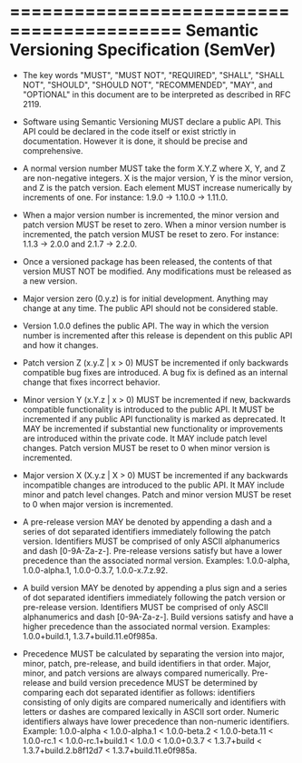 ==========================================
Semantic Versioning Specification (SemVer)
==========================================

* The key words "MUST", "MUST NOT", "REQUIRED", "SHALL", "SHALL NOT", "SHOULD", "SHOULD NOT", "RECOMMENDED", "MAY", and "OPTIONAL" in this document are to be interpreted as described in RFC 2119.

* Software using Semantic Versioning MUST declare a public API. This API could be declared in the code itself or exist strictly in documentation. However it is done, it should be precise and comprehensive.

* A normal version number MUST take the form X.Y.Z where X, Y, and Z are non-negative integers. X is the major version, Y is the minor version, and Z is the patch version. Each element MUST increase numerically by increments of one. For instance: 1.9.0 -> 1.10.0 -> 1.11.0.

* When a major version number is incremented, the minor version and patch version MUST be reset to zero. When a minor version number is incremented, the patch version MUST be reset to zero. For instance: 1.1.3 -> 2.0.0 and 2.1.7 -> 2.2.0.

* Once a versioned package has been released, the contents of that version MUST NOT be modified. Any modifications must be released as a new version.

* Major version zero (0.y.z) is for initial development. Anything may change at any time. The public API should not be considered stable.

* Version 1.0.0 defines the public API. The way in which the version number is incremented after this release is dependent on this public API and how it changes.

* Patch version Z (x.y.Z | x > 0) MUST be incremented if only backwards compatible bug fixes are introduced. A bug fix is defined as an internal change that fixes incorrect behavior.

* Minor version Y (x.Y.z | x > 0) MUST be incremented if new, backwards compatible functionality is introduced to the public API. It MUST be incremented if any public API functionality is marked as deprecated. It MAY be incremented if substantial new functionality or improvements are introduced within the private code. It MAY include patch level changes. Patch version MUST be reset to 0 when minor version is incremented.

* Major version X (X.y.z | X > 0) MUST be incremented if any backwards incompatible changes are introduced to the public API. It MAY include minor and patch level changes. Patch and minor version MUST be reset to 0 when major version is incremented.

* A pre-release version MAY be denoted by appending a dash and a series of dot separated identifiers immediately following the patch version. Identifiers MUST be comprised of only ASCII alphanumerics and dash [0-9A-Za-z-]. Pre-release versions satisfy but have a lower precedence than the associated normal version. Examples: 1.0.0-alpha, 1.0.0-alpha.1, 1.0.0-0.3.7, 1.0.0-x.7.z.92.

* A build version MAY be denoted by appending a plus sign and a series of dot separated identifiers immediately following the patch version or pre-release version. Identifiers MUST be comprised of only ASCII alphanumerics and dash [0-9A-Za-z-]. Build versions satisfy and have a higher precedence than the associated normal version. Examples: 1.0.0+build.1, 1.3.7+build.11.e0f985a.

* Precedence MUST be calculated by separating the version into major, minor, patch, pre-release, and build identifiers in that order. Major, minor, and patch versions are always compared numerically. Pre-release and build version precedence MUST be determined by comparing each dot separated identifier as follows: identifiers consisting of only digits are compared numerically and identifiers with letters or dashes are compared lexically in ASCII sort order. Numeric identifiers always have lower precedence than non-numeric identifiers. Example: 1.0.0-alpha < 1.0.0-alpha.1 < 1.0.0-beta.2 < 1.0.0-beta.11 < 1.0.0-rc.1 < 1.0.0-rc.1+build.1 < 1.0.0 < 1.0.0+0.3.7 < 1.3.7+build < 1.3.7+build.2.b8f12d7 < 1.3.7+build.11.e0f985a.


